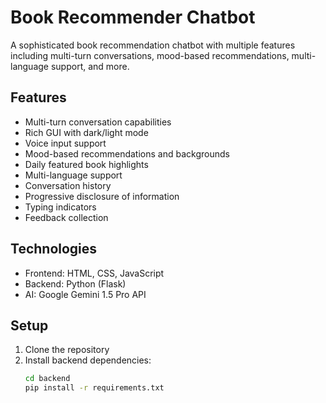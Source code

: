# Book Recommender Chatbot

A sophisticated book recommendation chatbot with multiple features including multi-turn conversations, mood-based recommendations, multi-language support, and more.

## Features

- Multi-turn conversation capabilities
- Rich GUI with dark/light mode
- Voice input support
- Mood-based recommendations and backgrounds
- Daily featured book highlights
- Multi-language support
- Conversation history
- Progressive disclosure of information
- Typing indicators
- Feedback collection

## Technologies

- Frontend: HTML, CSS, JavaScript
- Backend: Python (Flask)
- AI: Google Gemini 1.5 Pro API

## Setup

1. Clone the repository
2. Install backend dependencies:
   ```bash
   cd backend
   pip install -r requirements.txt